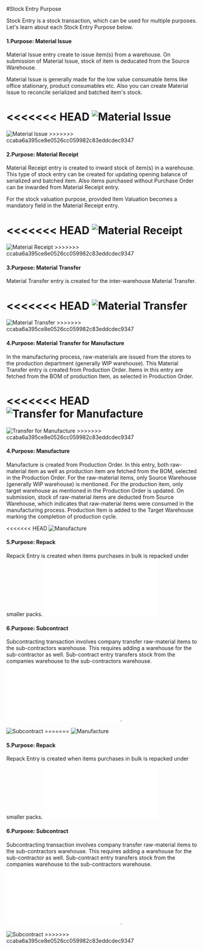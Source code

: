 #Stock Entry Purpose

Stock Entry is a stock transaction, which can be used for multiple purposes. Let's learn about each Stock Entry Purpose below.

#### 1.Purpose: Material Issue

Material Issue entry create to issue item(s) from a warehouse. On submission of Material Issue, stock of item is deducated from the Source Warehouse. 

Material Issue is generally made for the low value consumable items like office stationary, product consumables etc. Also you can create Material Issue to reconcile serialized and batched item's stock.

<<<<<<< HEAD
<img alt="Material Issue" class="screenshot" src="/docs/assets/img/articles/stock-entry-issue.png">
=======
<img alt="Material Issue" class="screenshot" src="{{docs_base_url}}/assets/img/articles/stock-entry-issue.png">
>>>>>>> ccaba6a395ce8e0526cc059982c83eddcdec9347

#### 2.Purpose: Material Receipt

Material Receipt entry is created to inward stock of item(s) in a warehouse. This type of stock entry can be created for updating opening balance of serialized and batched item. Also items purchased without Purchase Order can be inwarded from Material Receipt entry.

For the stock valuation purpose, provided Item Valuation becomes a mandatory field in the Material Receipt entry.

<<<<<<< HEAD
<img alt="Material Receipt" class="screenshot" src="/docs/assets/img/articles/stock-entry-receipt.png">
=======
<img alt="Material Receipt" class="screenshot" src="{{docs_base_url}}/assets/img/articles/stock-entry-receipt.png">
>>>>>>> ccaba6a395ce8e0526cc059982c83eddcdec9347

#### 3.Purpose: Material Transfer

Material Transfer entry is created for the inter-warehouse Material Transfer.

<<<<<<< HEAD
<img alt="Material Transfer" class="screenshot" src="/docs/assets/img/articles/stock-entry-transfer.png">
=======
<img alt="Material Transfer" class="screenshot" src="{{docs_base_url}}/assets/img/articles/stock-entry-transfer.png">
>>>>>>> ccaba6a395ce8e0526cc059982c83eddcdec9347
 
#### 4.Purpose: Material Transfer for Manufacture 

In the manufacturing process, raw-materials are issued from the stores to the production department (generally WIP warehouse). This Material Transfer entry is created from Production Order. Items in this entry are fetched from the BOM of production Item, as selected in Production Order.

<<<<<<< HEAD
<img alt="Transfer for Manufacture" class="screenshot" src="/docs/assets/img/articles/stock-entry-manufacture-transfer.gif">
=======
<img alt="Transfer for Manufacture" class="screenshot" src="{{docs_base_url}}/assets/img/articles/stock-entry-manufacture-transfer.gif">
>>>>>>> ccaba6a395ce8e0526cc059982c83eddcdec9347

#### 4.Purpose: Manufacture

Manufacture is created from Production Order. In this entry, both raw-material item as well as production item are fetched from the BOM, selected in the Production Order. For the raw-material items, only Source Warehouse (generally WIP warehouse) is mentioned. For the production item, only target warehouse as mentioned in the Production Order is updated. On submission, stock of raw-material items are deducted from Source Warehouse, which indicates that raw-material items were consumed in the manufacturing process. Production Item is added to the Target Warehouse marking the completion of production cycle.

<<<<<<< HEAD
<img alt="Manufacture" class="screenshot" src="/docs/assets/img/articles/stock-entry-manufacture.gif">

#### 5.Purpose: Repack

Repack Entry is created when items purchases in bulk is repacked under smaller packs. ![Check this page to know more about Repack entry.](/docs/user/manual/en/stock/articles/repack-entry.html)

#### 6.Purpose: Subcontract

Subcontracting transaction involves company transfer raw-material items to the sub-contractors warehouse. This requires adding a warehouse for the sub-contractor as well. Sub-contract entry transfers stock from the companies warehouse to the sub-contractors warehouse.![Check this page to know more about Subcontracting](/docs/user/manual/en/manufacturing/subcontracting.html).

<img alt="Subcontract" class="screenshot" src="/docs/assets/img/articles/stock-entry-subcontract.gif">
=======
<img alt="Manufacture" class="screenshot" src="{{docs_base_url}}/assets/img/articles/stock-entry-manufacture.gif">

#### 5.Purpose: Repack

Repack Entry is created when items purchases in bulk is repacked under smaller packs. ![Check this page to know more about Repack entry.]({{docs_base_url}}/user/manual/en/stock/articles/repack-entry.html)

#### 6.Purpose: Subcontract

Subcontracting transaction involves company transfer raw-material items to the sub-contractors warehouse. This requires adding a warehouse for the sub-contractor as well. Sub-contract entry transfers stock from the companies warehouse to the sub-contractors warehouse.![Check this page to know more about Subcontracting]({{docs_base_url}}/user/manual/en/manufacturing/subcontracting.html).

<img alt="Subcontract" class="screenshot" src="{{docs_base_url}}/assets/img/articles/stock-entry-subcontract.gif">
>>>>>>> ccaba6a395ce8e0526cc059982c83eddcdec9347

<!-- markdown -->